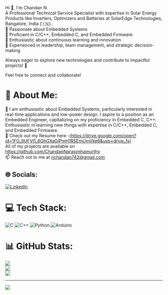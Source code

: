 Hi 👋, I'm Chandan N <br>
A Professional Technical Service Specialist with expertise in Solar Energy Products like Inverters, Optimizers and Batteries at SolarEdge Technologies, Bangalore, India (🇮🇳).<br>
🔹 Passionate about Embedded Systems <br>
🔹 Proficient in C/C++, Embedded C, and Embedded Firmware <br>
🔹 Enthusiastic about continuous learning and innovation <br>
🔹 Experienced in leadership, team management, and strategic decision-making <br>

Always eager to explore new technologies and contribute to impactful projects! 🚀

Feel free to connect and collaborate!


# 💫 About Me: 
🌱 I am enthusiastic about Embedded Systems, particularly interested in real-time applications and low-power design. I aspire to a position as an Embedded Engineer, capitalizing on my proficiency in Embedded C, C++. Enthusiastic in learning new things with expertise in C/C++, Embedded C, and Embedded Firmware.<br>
📑 Check out my Resume here -[(https://drive.google.com/open?id=1FO_9UFVI1_6GhGXaGiPmH1RSEmUmVke6&usp=drive_fs)](https://drive.google.com/open?id=1FO_9UFVI1_6GhGXaGiPmH1RSEmUmVke6&usp=drive_fs)<br>
All of my projects are available on https://github.com/ChandanNarasimhamurthy<br> 
📫 Reach out to me at nchandan742@gmail.com

## 🌐 Socials:
[![LinkedIn](https://img.shields.io/badge/LinkedIn-%230077B5.svg?logo=linkedin&logoColor=white)](https://linkedin.com/in/chandan-n-27509b24b) 

# 💻 Tech Stack:
![C](https://img.shields.io/badge/c-%2300599C.svg?style=flat&logo=c&logoColor=white) ![C++](https://img.shields.io/badge/c++-%2300599C.svg?style=flat&logo=c%2B%2B&logoColor=white) ![Python](https://img.shields.io/badge/python-3670A0?style=flat&logo=python&logoColor=ffdd54) ![Arduino](https://img.shields.io/badge/-Arduino-00979D?style=flat&logo=Arduino&logoColor=white)
# 📊 GitHub Stats:
![](https://github-readme-stats.vercel.app/api?username=ChandanNarasimhamurthy&theme=dark&hide_border=false&include_all_commits=false&count_private=false)<br/>
![](https://github-readme-streak-stats.herokuapp.com/?user=ChandanNarasimhamurthy&theme=dark&hide_border=false)<br/>
![](https://github-readme-stats.vercel.app/api/top-langs/?username=ChandanNarasimhamurthy&theme=dark&hide_border=false&include_all_commits=false&count_private=false&layout=compact)

---
[![](https://visitcount.itsvg.in/api?id=ChandanNarasimhamurthy&icon=0&color=0)](https://visitcount.itsvg.in)

<!-- Proudly created with GPRM ( https://gprm.itsvg.in ) -->
